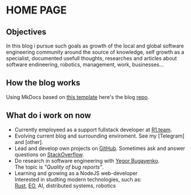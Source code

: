 # **HOME PAGE**
## Objectives
In this blog i pursue such goals as growth of the local and global software engineering community around the source of knowledge, self growth as a specialist, documented usefull thoughts, researches and articles about software endineering, robotics, management, work, businesses…

## How the blog works
Using MkDocs based on [this template](https://github.com/jobindjohn/obsidian-publish-mkdocs) here's the blog [repo](https://github.com/MyNameIsNeXTSTEP/GadzhievBlog).

## What do i work on now
- Currently employeed as a support fullstack developer at [R1.team](https://r1.team).
- Evolving current blog and surrounding enviroment. See my [Telegram] and [other].
- Lead and develop own projects on [GitHub](https://github.com/MyNameIsNeXTSTEP). Sometimes ask and answer questions on [StackOverflow](https://stackoverflow.com/users/19100691/gadzhiev-islam).
- Do research in software engineering with [Yegor Bugayenko](https://www.yegor256.com/).  
The topic is *"Quality of bug reports"*.
- Learning and growing as a NodeJS web-developer  
Interested in studting modern technologies, such as:  
[Rust](https://rust-lang.com), [EO](https://eolang.org), AI, distributed systems, robotics